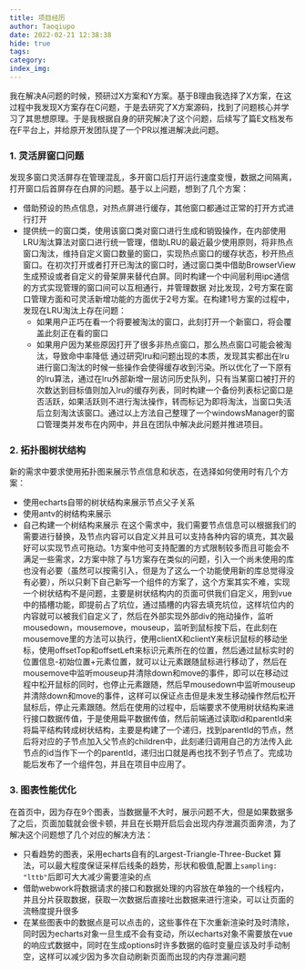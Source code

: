 ```yaml
---
title: 项目经历
author: Taoqiupo
date: 2022-02-21 12:38:38
hide: true
tags: 
category:
index_img:
---
```

我在解决A问题的时候，预研过X方案和Y方案。基于B理由我选择了X方案，在这过程中我发现X方案存在C问题，于是去研究了X方案源码，找到了问题核心并学习了其思想原理。于是我根据自身的研究解决了这个问题，后续写了篇E文档发布在F平台上，并给原开发团队提了一个PR以推进解决此问题。
### 1. 灵活屏窗口问题
发现多窗口灵活屏存在管理混乱，多开窗口后打开运行速度变慢，数据之间隔离，打开窗口后首屏存在白屏的问题。基于以上问题，想到了几个方案：
+ 借助预设的热点信息，对热点屏进行缓存，其他窗口都通过正常的打开方式进行打开
+ 提供统一的窗口类，使用该窗口类对窗口进行生成和销毁操作，在内部使用LRU淘汰算法对窗口进行统一管理，借助LRU的最近最少使用原则，将非热点窗口淘汰，维持自定义窗口数量的窗口，实现热点窗口的缓存状态，秒开热点窗口。在初次打开或者打开已淘汰的窗口时，通过窗口类中借助BrowserView生成预设或者自定义的骨架屏来替代白屏。同时构建一个中间层利用ipc通信的方式实现管理的窗口间可以互相通行，并管理数据
    对比发现，2号方案在窗口管理方面和可灵活新增功能的方面优于2号方案。在构建1号方案的过程中，发现在LRU淘汰上存在问题：
    + 如果用户正巧在看一个将要被淘汰的窗口，此刻打开一个新窗口，将会覆盖此刻正在看的窗口
    + 如果用户因为某些原因打开了很多非热点窗口，那么热点窗口可能会被淘汰，导致命中率降低
    通过研究lru和问题出现的本质，发现其实都出在lru进行窗口淘汰的时候一些操作会使得缓存收到污染。所以优化了一下原有的lru算法，通过在lru外部新增一层访问历史队列，只有当某窗口被打开的次数达到目标值则加入lru的缓存列表，同时构建一个备份列表标记窗口是否活跃，如果活跃则不进行淘汰操作，转而标记为即将淘汰，当窗口失活后立刻淘汰该窗口。通过以上方法自己整理了一个windowsManager的窗口管理类并发布在内网中，并且在团队中解决此问题并推进项目。
### 2. 拓扑图树状结构
新的需求中要求使用拓扑图来展示节点信息和状态，在选择如何使用时有几个方案：
+ 使用echarts自带的树状结构来展示节点父子关系
+ 使用antv的树结构来展示
+ 自己构建一个树结构来展示
在这个需求中，我们需要节点信息可以根据我们的需要进行替换，及节点内容可以自定义并且可以支持各种内容的填充，其次最好可以实现节点可拖动。1方案中他可支持配置的方式限制较多而且可能会不满足一些需求，2方案中除了与1方案存在类似的问题，引入一个尚未使用的库也没有必要（虽然可以按需引入，但是为了这么一个功能使用新的库总觉得没有必要），所以只剩下自己新写一个组件的方案了，这个方案其实不难，实现一个树状结构不是问题，主要是树状结构内的页面可供我们自定义，用到vue中的插槽功能，即提前占了坑位，通过插槽的内容去填充坑位，这样坑位内的内容就可以被我们自定义了，然后在外部实现外部div的拖动操作，监听mousedown，mousemove，mouseup，监听到鼠标按下后，在此刻在mousemove里的方法可以执行，使用clientX和clientY来标识鼠标的移动坐标，使用offsetTop和offsetLeft来标识元素所在的位置，然后通过鼠标实时的位置信息-初始位置+元素位置，就可以让元素跟随鼠标进行移动了，然后在mousemove中监听mouseup并清除down和move的事件，即可以在移动过程中松开鼠标的同时，也停止元素跟随，然后早mousedown中监听mouseup并清除down和move的事件，这样可以保证点击但是未发生移动操作然后松开鼠标后，停止元素跟随。然后在使用的过程中，后端要求不使用树状结构来进行接口数据传值，于是使用扁平数据传值，然后前端通过读取id和parentId来将扁平结构转成树状结构，主要是构建了一个递归，找到parentId的节点，然后将对应的子节点加入父节点的children中，此刻递归调用自己的方法传入此节点的id当作下一个的parentId，递归出口就是再也找不到子节点了。完成功能后发布了一个组件包，并且在项目中应用了。
### 3. 图表性能优化
在首页中，因为存在9个图表，当数据量不大时，展示问题不大，但是如果数据多了之后，页面加载就会很卡顿，并且在长期开启后会出现内存泄漏页面奔溃，为了解决这个问题想了几个对应的解决方法：
+ 只看趋势的图表，采用echarts自有的Largest-Triangle-Three-Bucket 算法，可以最大程度保证采样后线条的趋势，形状和极值,配置上`sampling: "lttb"`后即可大大减少需要渲染的点
+ 借助webwork将数据请求的接口和数据处理的内容放在单独的一个线程内，并且分片获取数据，获取一次数据后直接吐出数据来进行渲染，可以让页面的流畅度提升很多
+ 在某些图表中的数据点是可以点击的，这些事件在下次重新渲染时及时清除，同时因为echarts对象一旦生成不会有变动，所以echarts对象不需要放在vue的响应式数据中，同时在生成options时许多数据的临时变量应该及时手动制空，这样可以减少因为多次自动刷新页面而出现的内存泄漏问题